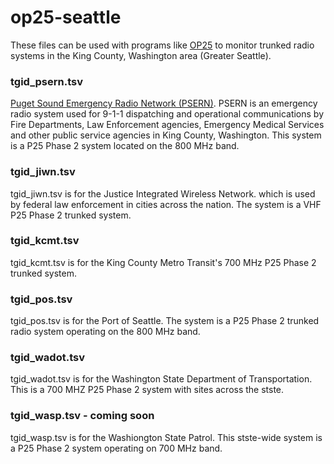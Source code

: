 # op25-seattle

These files can be used with programs like [OP25](https://github.com/boatbod/op25) to monitor trunked radio systems in the King County, Washington area (Greater Seattle).

### tgid_psern.tsv

[Puget Sound Emergency Radio Network (PSERN)](https://psern.org/). PSERN is an emergency radio system used for 9-1-1 dispatching and operational communications by Fire Departments, Law Enforcement agencies, Emergency Medical Services and other public service agencies in King County, Washington. This system is a P25 Phase 2 system located on the 800 MHz band. 

### tgid_jiwn.tsv

tgid_jiwn.tsv is for the Justice Integrated Wireless Network. which is used by federal law enforcement in cities across the nation. The system is a VHF P25 Phase 2 trunked system. 

### tgid_kcmt.tsv

tgid_kcmt.tsv is for the King County Metro Transit's 700 MHz P25 Phase 2 trunked system.

### tgid_pos.tsv

tgid_pos.tsv is for the Port of Seattle. The system is a P25 Phase 2 trunked radio system operating on the 800 MHz band. 

### tgid_wadot.tsv

tgid_wadot.tsv is for the Washington State Department of Transportation. This is a 700 MHZ P25 Phase 2 system with sites across the stste. 

### tgid_wasp.tsv - coming soon

tgid_wasp.tsv is for the Washiongton State Patrol. This stste-wide system is a P25 Phase 2 system operating on 700 MHz band. 

